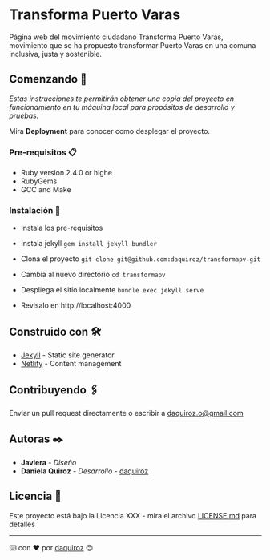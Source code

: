 # Transforma Puerto Varas

Página web del movimiento ciudadano Transforma Puerto Varas, movimiento que se ha propuesto transformar Puerto Varas en una comuna inclusiva, justa y sostenible. 

## Comenzando 🚀

_Estas instrucciones te permitirán obtener una copia del proyecto en funcionamiento en tu máquina local para propósitos de desarrollo y pruebas._

Mira **Deployment** para conocer como desplegar el proyecto.

### Pre-requisitos 📋

* Ruby version 2.4.0 or highe
* RubyGems
* GCC and Make

### Instalación 🔧

* Instala los pre-requisitos

* Instala jekyll
```gem install jekyll bundler```
    
* Clona el proyecto
```git clone git@github.com:daquiroz/transformapv.git```

* Cambia al nuevo directorio
```cd transformapv```

* Despliega el sitio localmente
```bundle exec jekyll serve```

* Revisalo en http://localhost:4000

## Construido con 🛠️

* [Jekyll](https://jekyllrb.com/) - Static site generator
* [Netlify](https://maven.apache.org/) - Content management

## Contribuyendo 🖇️

Enviar un pull request directamente o escribir a daquiroz.o@gmail.com

## Autoras ✒️

* **Javiera** - *Diseño* 
* **Daniela Quiroz** - *Desarrollo* - [daquiroz](https://github.com/daquiroz?)

## Licencia 📄

Este proyecto está bajo la Licencia XXX - mira el archivo [LICENSE.md](LICENSE.md) para detalles


---
⌨️ con ❤️ por [daquiroz](https://github.com/daquiroz) 😊
